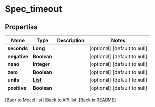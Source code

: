# Spec_timeout
## Properties

| Name | Type | Description | Notes |
|------------ | ------------- | ------------- | -------------|
| **seconds** | **Long** |  | [optional] [default to null] |
| **negative** | **Boolean** |  | [optional] [default to null] |
| **nano** | **Integer** |  | [optional] [default to null] |
| **zero** | **Boolean** |  | [optional] [default to null] |
| **units** | [**List**](Spec_timeout_units_inner.md) |  | [optional] [default to null] |
| **positive** | **Boolean** |  | [optional] [default to null] |

[[Back to Model list]](../README.md#documentation-for-models) [[Back to API list]](../README.md#documentation-for-api-endpoints) [[Back to README]](../README.md)

